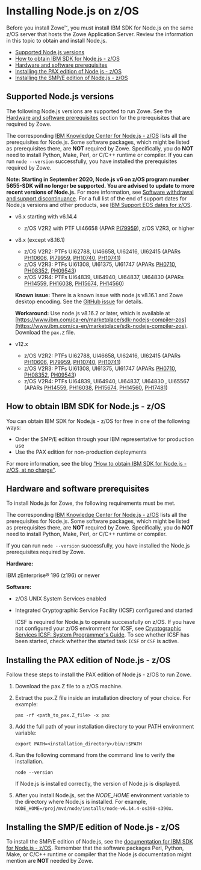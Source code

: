 # Installing Node.js on z/OS

Before you install Zowe&trade;, you must install IBM SDK for Node.js on the same z/OS server that hosts the Zowe Application Server. Review the information in this topic to obtain and install Node.js.

- [Supported Node.js versions](#supported-nodejs-versions)
- [How to obtain IBM SDK for Node.js - z/OS](#how-to-obtain-ibm-sdk-for-nodejs---zos)
- [Hardware and software prerequisites](#hardware-and-software-prerequisites)
- [Installing the PAX edition of Node.js - z/OS](#installing-the-pax-edition-of-nodejs---zos)
- [Installing the SMP/E edition of Node.js - z/OS](#installing-the-smpe-edition-of-nodejs---zos)

## Supported Node.js versions

The following Node.js versions are supported to run Zowe. See the [Hardware and software prerequisites](#hardware-and-software-prerequisites) section for the prerequisites that are required by Zowe.

The corresponding [IBM Knowledge Center for Node.js - z/OS](https://www.ibm.com/support/knowledgecenter/SSWLKB/welcome_nodesdk_family.html) lists all the prerequisites for Node.js. Some software packages, which might be listed as prerequisites there, are **NOT** required by Zowe. Specifically, you do **NOT** need to install Python, Make, Perl, or C/C++ runtime or compiler.  If you can run `node --version` successfully, you have installed the prerequisites required by Zowe.

**Note: Starting in September 2020, Node.js v6 on z/OS program number 5655-SDK will no longer be supported. You are advised to update to more recent versions of Node.js.** For more information, see [Software withdrawal and support discontinuance](https://www-01.ibm.com/common/ssi/cgi-bin/ssialias?subtype=ca&infotype=an&appname=iSource&supplier=897&letternum=ENUS919-021).  For a full list of the end of support dates for Node.js versions and other products, see [IBM Support EOS dates for z/OS](https://www.ibm.com/support/pages/eos-out-support-dates-zos).

- v6.x starting with v6.14.4 
    - z/OS V2R2 with PTF UI46658 (APAR [PI79959](http://www.ibm.com/support/docview.wss?uid=isg1PI79959)), z/OS V2R3, or higher

- v8.x (except v8.16.1)
   - z/OS V2R2: PTFs UI62788, UI46658, UI62416, UI62415 (APARs [PH10606](https://www-01.ibm.com/support/docview.wss?uid=swg1PH10606), [PI79959](https://www-01.ibm.com/support/docview.wss?uid=swg1PI79959), [PH10740](https://www-01.ibm.com/support/docview.wss?uid=swg1PH10740), [PH10741](https://www-01.ibm.com/support/docview.wss?uid=swg1PH10741))
   - z/OS V2R3: PTFs UI61308, UI61375, UI61747 (APARs [PH0710](https://www-01.ibm.com/support/docview.wss?uid=isg1PH07107), [PH08352](https://www-01.ibm.com/support/docview.wss?uid=swg1PH08352), [PH09543](https://www-01.ibm.com/support/docview.wss?uid=swg1PH09543))
   - z/OS V2R4: PTFs UI64839, UI64940, UI64837, UI64830 (APARs [PH14559](http://www-01.ibm.com/support/docview.wss?uid=swg1PH14559), [PH16038](http://www-01.ibm.com/support/docview.wss?uid=swg1PH16038), [PH15674](http://www-01.ibm.com/support/docview.wss?uid=swg1PH15674), [PH14560](http://www-01.ibm.com/support/docview.wss?uid=swg1PH14560))

   **Known issue:** There is a known issue with node.js v8.16.1 and Zowe desktop encoding. See the [GitHub issue](https://github.com/ibmruntimes/node/issues/142) for details.

   **Workaround:** Use node.js v8.16.2 or later, which is available at [https://www.ibm.com/ca-en/marketplace/sdk-nodejs-compiler-zos](https://www.ibm.com/ca-en/marketplace/sdk-nodejs-compiler-zos). Download the `pax.Z` file.

- v12.x
   - z/OS V2R2: PTFs UI62788, UI46658, UI62416, UI62415 (APARs [PH10606](https://www-01.ibm.com/support/docview.wss?uid=swg1PH10606), [PI79959](https://www-01.ibm.com/support/docview.wss?uid=swg1PI79959), [PH10740](https://www-01.ibm.com/support/docview.wss?uid=swg1PH10740), [PH10741](https://www-01.ibm.com/support/docview.wss?uid=swg1PH10741))
   - z/OS V2R3: PTFs UI61308, UI61375, UI61747 (APARs [PH0710](https://www-01.ibm.com/support/docview.wss?uid=isg1PH07107), [PH08352](https://www-01.ibm.com/support/docview.wss?uid=swg1PH08352), [PH09543](https://www-01.ibm.com/support/docview.wss?uid=swg1PH09543))
   - z/OS V2R4: PTFs UI64839, UI64940, UI64837, UI64830 , UI65567 (APARs [PH14559](http://www-01.ibm.com/support/docview.wss?uid=swg1PH14559), [PH16038](http://www-01.ibm.com/support/docview.wss?uid=swg1PH16038), [PH15674](http://www-01.ibm.com/support/docview.wss?uid=swg1PH15674), [PH14560](http://www-01.ibm.com/support/docview.wss?uid=swg1PH14560), [PH17481](http://www-01.ibm.com/support/docview.wss?uid=swg1PH17481))

## How to obtain IBM SDK for Node.js - z/OS

You can obtain IBM SDK for Node.js - z/OS for free in one of the following ways:
- Order the SMP/E edition through your IBM representative for production use
- Use the PAX edition for non-production deployments

For more information, see the blog ["How to obtain IBM SDK for Node.js - z/OS, at no charge"](https://developer.ibm.com/mainframe/2019/04/17/ibm-sdk-for-node-js-z-os-at-no-charge/).

## Hardware and software prerequisites

To install Node.js for Zowe, the following requirements must be met.

The corresponding [IBM Knowledge Center for Node.js - z/OS](https://www.ibm.com/support/knowledgecenter/SSWLKB/welcome_nodesdk_family.html) lists all the prerequisites for Node.js. Some software packages, which might be listed as prerequisites there, are **NOT** required by Zowe. Specifically, you do **NOT** need to install Python, Make, Perl, or C/C++ runtime or compiler.

If you can run `node --version` successfully, you have installed the Node.js prerequisites required by Zowe.

**Hardware:**

IBM zEnterprise® 196 (z196) or newer

**Software:**

- z/OS UNIX System Services enabled
- Integrated Cryptographic Service Facility (ICSF) configured and started

  ICSF is required for Node.js to operate successfully on z/OS.  If you have not configured your z/OS environment for ICSF, see [Cryptographic Services ICSF: System Programmer's Guide](https://www.ibm.com/support/knowledgecenter/en/SSLTBW_2.3.0/com.ibm.zos.v2r3.csfb200/abstract.htm).  To see whether ICSF has been started, check whether the started task `ICSF` or `CSF` is active.

## Installing the PAX edition of Node.js - z/OS

Follow these steps to install the PAX edition of Node.js - z/OS to run Zowe.

1. Download the pax.Z file to a z/OS machine.
1. Extract the pax.Z file inside an installation directory of your choice. For example:

    ```pax -rf <path_to_pax.Z_file> -x pax```

1. Add the full path of your installation directory to your PATH environment variable:
    ```
    export PATH=<installation_directory>/bin/:$PATH
    ```
1. Run the following command from the command line to verify the installation.
    ```
    node --version
    ```

    If Node.js is installed correctly, the version of Node.js is displayed.
1. After you install Node.js, set the *NODE_HOME* environment variable to the directory where Node.js is installed. For example, `NODE_HOME=/proj/mvd/node/installs/node-v6.14.4-os390-s390x`.

## Installing the SMP/E edition of Node.js - z/OS

To install the SMP/E edition of Node.js, see the [documentation for IBM SDK for Node.js - z/OS](https://www.ibm.com/support/knowledgecenter/SSWLKB/welcome_nodesdk_family.html). Remember that the software packages Perl, Python, Make, or C/C++ runtime or compiler that the Node.js documentation might mention are **NOT** needed by Zowe.
